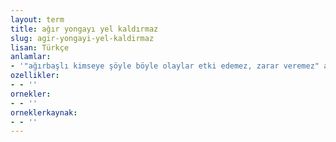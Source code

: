```yaml
---
layout: term
title: ağır yongayı yel kaldırmaz
slug: agir-yongayi-yel-kaldirmaz
lisan: Türkçe
anlamlar:
- '"ağırbaşlı kimseye şöyle böyle olaylar etki edemez, zarar veremez" anlamında kullanılan bir söz'
ozellikler:
- - ''
ornekler:
- - ''
orneklerkaynak:
- - ''
---
```

